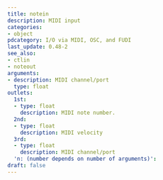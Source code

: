 ```yaml
---
title: notein
description: MIDI input
categories:
- object
pdcategory: I/O via MIDI, OSC, and FUDI
last_update: 0.48-2
see_also:
- ctlin
- noteout
arguments:
- description: MIDI channel/port
  type: float
outlets:
  1st:
  - type: float
    description: MIDI note number.
  2nd:
  - type: float
    description: MIDI velocity
  3rd:
  - type: float
    description: MIDI channel/port
  'n: (number depends on number of arguments)':
draft: false
---
```


